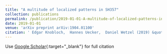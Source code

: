 ```yaml
---
title: "A multitude of localized patterns in SH357"
collection: publications
permalink: /publication/2019-01-01-A-multitude-of-localized-patterns-in-SH357
date: 2019-01-01
venue: 'arXiv preprint arXiv:1904.01100'
citation: ' Edgar Knobloch,  Hannes Uecker,  Daniel Wetzel (2019) &quot;A multitude of localized patterns in SH357.&quot; <i>arXiv preprint arXiv:1904.01100</i>.'
---
```

Use [Google Scholar](https://scholar.google.com/scholar?q=A+multitude+of+localized+patterns+in+SH357){:target="_blank"} for full citation